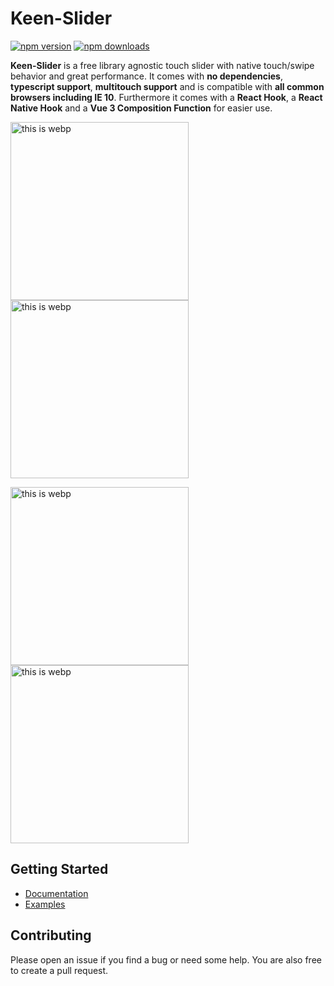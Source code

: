 # Keen-Slider

[![npm version](https://badge.fury.io/js/keen-slider.svg)](https://www.npmjs.com/package/keen-slider)
[![npm downloads](https://img.shields.io/npm/dm/keen-slider)](https://www.npmjs.com/package/keen-slider)

**Keen-Slider** is a free library agnostic touch slider
with native touch/swipe behavior and great performance. It comes with
**no dependencies**, **typescript support**, **multitouch support**
and is compatible with
**all common browsers including IE 10**. Furthermore it comes with a **React Hook**, a **React Native Hook** and a **Vue 3 Composition Function** for easier use.

<p align="left">
  <a href="https://keen-slider.io/examples#default"
    ><img alt="this is webp"
 width="285" src="https://keen-slider.io/images/default.webp"
  /></a>
  <a href="https://keen-slider.io/examples#datetimepicker"
    ><img alt="this is webp"
 width="285" src="https://keen-slider.io/images/datepicker.webp"
  /></a>
</p>
<p align="left">
  <a href="https://keen-slider.io/examples#draggable-card"
    ><img alt="this is webp"
 width="285" src="https://keen-slider.io/images/card.webp"
  /></a>
  <a href="https://keen-slider.io/examples#background-rotation"
    ><img
      alt="this is webp"
      valign="top"
      width="285"
      src="https://keen-slider.io/images/rotation.webp"
  /></a>
</p>

## Getting Started

- [Documentation](https://keen-slider.io/docs)
- [Examples](https://keen-slider.io/examples)

## Contributing

Please open an issue if you find a bug or need some help. You are also free to create a pull request.

